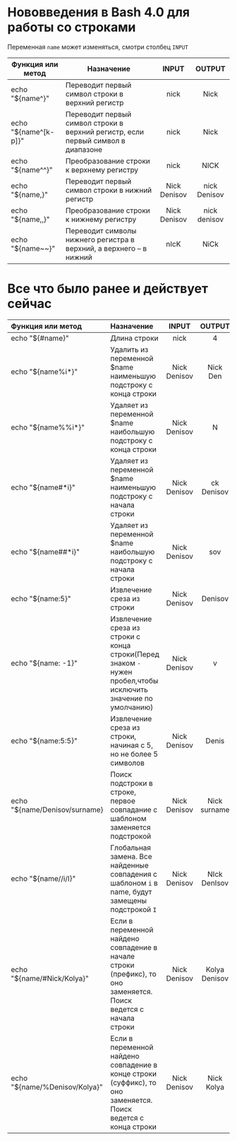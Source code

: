 # Нововведения в Bash 4.0 для работы со строками


Переменная `name` может изменяться, смотри столбец `INPUT`

| Функция или метод |                    Назначение                  |     INPUT    |    OUTPUT    |
|-----------------|--------------------------------------------------|:------------:|:------------:|
|echo "${name^}"  | Переводит первый символ строки в верхний регистр | nick         |       Nick   |
|echo "${name^[k-p]}"| Переводит первый символ строки в верхний регистр, если первый символ в диапазоне| nick         |       Nick   |
|echo "${name^^}" | Преобразование строки к верхнему регистру        | nick         |       NICK   |
|echo "${name,}"  | Переводит первый символ строки в нижний регистр  | Nick Denisov | nick Denisov |
|echo "${name,,}" | Преобразование строки к нижнему регистру         | Nick Denisov | nick denisov |
|echo "${name~~}" |Переводит символы нижнего регистра в верхний, а верхнего – в нижний| nIcK       |  NiCk   |


# Все что было ранее и действует сейчас
| Функция или метод |     Назначение                                                  |     INPUT    |      OUTPUT  |
|:------------------|:--------------------------------------------------------------- |:------------:|:------------:|
|echo "${#name}"    | Длина строки                                                    |   nick       |   4          |
|echo "${name%i*}"  | Удалить из переменной $name наименьшую подстроку с конца строки | Nick Denisov | Nick Den     |
|echo "${name%%i*}" | Удаляет из переменной $name наибольшую подстроку  с конца строки| Nick Denisov | N           |
|echo "${name#*i}"  | Удаляет из переменной $name наименьшую подстроку с начала строки| Nick Denisov | ck Denisov  |
|echo "${name##*i}" | Удаляет из переменной $name наибольшую подстроку с начала строки| Nick Denisov |       sov  |
|echo "${name:5}"   | Извлечение среза из строки                                      | Nick Denisov |     Denisov  |
|echo "${name: -1}"   | Извлечение среза из строки с конца строки(Перед знаком `-` нужен пробел,чтобы исключить значение по умолчанию) | Nick Denisov |     v  |
|echo "${name:5:5}" |  Извлечение среза из строки, начиная с 5, но не более 5 символов| Nick Denisov |     Denis   |
|echo "${name/Denisov/surname} |Поиск подстроки в строке, первое совпадание с шаблоном заменяется подстрокой| Nick Denisov |     Nick  surname  |
|echo "${name//i/I}" | Глобальная замена. Все найденные совпадения с шаблоном `i` в name, будут замещены подстрокой `I`| Nick Denisov |     NIck DenIsov   |
|echo "${name/#Nick/Kolya}" | Если в переменной найдено совпадение в начале строки (префикс), то оно заменяется. Поиск ведется с начала строки | Nick Denisov |     Kolya Denisov   |
|echo "${name/%Denisov/Kolya}" | Если в переменной найдено совпадение в конце строки (суффикс), то оно заменяется. Поиск ведется с конца строки | Nick Denisov |     Nick Kolya   |
